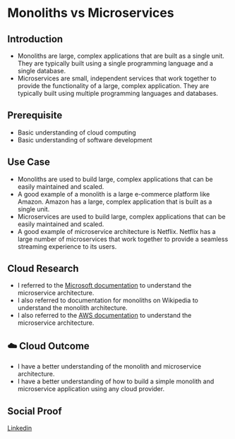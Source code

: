 # Monoliths vs Microservices

## Introduction

- Monoliths are large, complex applications that are built as a single unit. They are typically built using a single programming language and a single database.
- Microservices are small, independent services that work together to provide the functionality of a large, complex application. They are typically built using multiple programming languages and databases.

## Prerequisite

- Basic understanding of cloud computing
- Basic understanding of software development

## Use Case

- Monoliths are used to build large, complex applications that can be easily maintained and scaled.
- A good example of a monolith is a large e-commerce platform like Amazon. Amazon has a large, complex application that is built as a single unit. 
- Microservices are used to build large, complex applications that can be easily maintained and scaled.
- A good example of microservice architecture is Netflix. Netflix has a large number of microservices that work together to provide a seamless streaming experience to its users.

## Cloud Research

- I referred to the [Microsoft documentation](https://docs.microsoft.com/en-us/azure/architecture/guide/architecture-styles/microservices) to understand the microservice architecture.
- I also referred to documentation for monoliths on Wikipedia to understand the monolith architecture.
- I also referred to the [AWS documentation](https://aws.amazon.com/microservices/) to understand the microservice architecture.

## ☁️ Cloud Outcome

- I have a better understanding of the monolith and microservice architecture.
- I have a better understanding of how to build a simple monolith and microservice application using any cloud provider.

## Social Proof

[Linkedin](https://www.linkedin.com/posts/pankaj-biradar_100daysofcloud-monolithvsmicroservice-softwareengineering-activity-7136013508231528452-H7RR)
